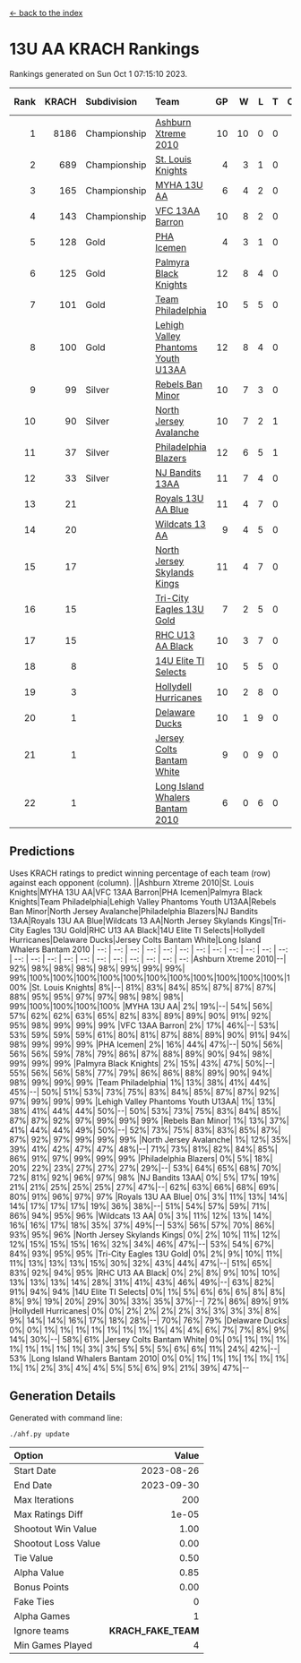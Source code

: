 [<- back to the index](readme.md)
# 13U AA KRACH Rankings
Rankings generated on Sun Oct  1 07:15:10 2023.

Rank|KRACH|Subdivision|Team|GP|W|L|T|OTW|OTL|SoS|Exp Wins|Win Diff
---:|---:|:---|:---|---:|---:|---:|---:|---:|---:|---:|---:|---:
1|8186|Championship|[Ashburn Xtreme 2010](https://gamesheetstats.com/seasons/3659/teams/140527/schedule)|10|10|0|0|0|0|129|10.8|-0.0
2|689|Championship|[St. Louis Knights](https://gamesheetstats.com/seasons/3659/teams/143323/schedule)|4|3|1|0|0|0|1675|3.8|-0.0
3|165|Championship|[MYHA 13U AA](https://gamesheetstats.com/seasons/3659/teams/140533/schedule)|6|4|2|0|0|0|151|4.9|0.0
4|143|Championship|[VFC 13AA Barron](https://gamesheetstats.com/seasons/3659/teams/140544/schedule)|10|8|2|0|1|0|43|8.9|0.0
5|128|Gold|[PHA Icemen](https://gamesheetstats.com/seasons/3659/teams/143321/schedule)|4|3|1|0|0|0|53|3.9|0.0
6|125|Gold|[Palmyra Black Knights](https://gamesheetstats.com/seasons/3659/teams/140537/schedule)|12|8|4|0|0|0|1299|8.9|0.0
7|101|Gold|[Team Philadelphia](https://gamesheetstats.com/seasons/3659/teams/140542/schedule)|10|5|5|0|0|0|1550|5.9|0.0
8|100|Gold|[Lehigh Valley Phantoms Youth U13AA](https://gamesheetstats.com/seasons/3659/teams/140531/schedule)|12|8|4|0|0|0|673|8.9|0.0
9|99|Silver|[Rebels Ban Minor](https://gamesheetstats.com/seasons/3659/teams/140539/schedule)|10|7|3|0|0|0|779|7.9|0.0
10|90|Silver|[North Jersey Avalanche](https://gamesheetstats.com/seasons/3659/teams/140535/schedule)|10|7|2|1|0|0|39|8.4|0.0
11|37|Silver|[Philadelphia Blazers](https://gamesheetstats.com/seasons/3659/teams/140538/schedule)|12|6|5|1|1|0|1290|7.4|0.0
12|33|Silver|[NJ Bandits 13AA](https://gamesheetstats.com/seasons/3659/teams/140534/schedule)|11|7|4|0|2|1|35|7.9|0.0
13|21||[Royals 13U AA Blue](https://gamesheetstats.com/seasons/3659/teams/140541/schedule)|11|4|7|0|0|0|108|4.9|0.0
14|20||[Wildcats 13 AA](https://gamesheetstats.com/seasons/3659/teams/140545/schedule)|9|4|5|0|0|0|47|4.9|0.0
15|17||[North Jersey Skylands Kings](https://gamesheetstats.com/seasons/3659/teams/140536/schedule)|11|4|7|0|0|0|62|4.9|0.0
16|15||[Tri-City Eagles 13U Gold](https://gamesheetstats.com/seasons/3659/teams/140543/schedule)|7|2|5|0|0|1|73|2.9|0.0
17|15||[RHC U13 AA Black](https://gamesheetstats.com/seasons/3659/teams/140540/schedule)|10|3|7|0|0|0|64|3.9|0.0
18|8||[14U Elite TI Selects](https://gamesheetstats.com/seasons/3659/teams/140526/schedule)|10|5|5|0|0|1|32|5.9|0.0
19|3||[Hollydell Hurricanes](https://gamesheetstats.com/seasons/3659/teams/140529/schedule)|10|2|8|0|0|0|835|2.9|0.0
20|1||[Delaware Ducks](https://gamesheetstats.com/seasons/3659/teams/140528/schedule)|10|1|9|0|0|0|31|1.9|0.0
21|1||[Jersey Colts Bantam White](https://gamesheetstats.com/seasons/3659/teams/140530/schedule)|9|0|9|0|0|1|49|0.9|0.0
22|1||[Long Island Whalers Bantam 2010](https://gamesheetstats.com/seasons/3659/teams/140532/schedule)|6|0|6|0|0|0|48|0.9|0.0

## Predictions
Uses KRACH ratings to predict winning percentage of each team (row) against each opponent (column).
||Ashburn Xtreme 2010|St. Louis Knights|MYHA 13U AA|VFC 13AA Barron|PHA Icemen|Palmyra Black Knights|Team Philadelphia|Lehigh Valley Phantoms Youth U13AA|Rebels Ban Minor|North Jersey Avalanche|Philadelphia Blazers|NJ Bandits 13AA|Royals 13U AA Blue|Wildcats 13 AA|North Jersey Skylands Kings|Tri-City Eagles 13U Gold|RHC U13 AA Black|14U Elite TI Selects|Hollydell Hurricanes|Delaware Ducks|Jersey Colts Bantam White|Long Island Whalers Bantam 2010
| --: | --: | --: | --: | --: | --: | --: | --: | --: | --: | --: | --: | --: | --: | --: | --: | --: | --: | --: | --: | --: | --: | --: 
|Ashburn Xtreme 2010|--| 92%| 98%| 98%| 98%| 98%| 99%| 99%| 99%| 99%|100%|100%|100%|100%|100%|100%|100%|100%|100%|100%|100%|100%
|St. Louis Knights|  8%|--| 81%| 83%| 84%| 85%| 87%| 87%| 87%| 88%| 95%| 95%| 97%| 97%| 98%| 98%| 98%| 99%|100%|100%|100%|100%
|MYHA 13U AA|  2%| 19%|--| 54%| 56%| 57%| 62%| 62%| 63%| 65%| 82%| 83%| 89%| 89%| 90%| 91%| 92%| 95%| 98%| 99%| 99%| 99%
|VFC 13AA Barron|  2%| 17%| 46%|--| 53%| 53%| 59%| 59%| 59%| 61%| 80%| 81%| 87%| 88%| 89%| 90%| 91%| 94%| 98%| 99%| 99%| 99%
|PHA Icemen|  2%| 16%| 44%| 47%|--| 50%| 56%| 56%| 56%| 59%| 78%| 79%| 86%| 87%| 88%| 89%| 90%| 94%| 98%| 99%| 99%| 99%
|Palmyra Black Knights|  2%| 15%| 43%| 47%| 50%|--| 55%| 56%| 56%| 58%| 77%| 79%| 86%| 86%| 88%| 89%| 90%| 94%| 98%| 99%| 99%| 99%
|Team Philadelphia|  1%| 13%| 38%| 41%| 44%| 45%|--| 50%| 51%| 53%| 73%| 75%| 83%| 84%| 85%| 87%| 87%| 92%| 97%| 99%| 99%| 99%
|Lehigh Valley Phantoms Youth U13AA|  1%| 13%| 38%| 41%| 44%| 44%| 50%|--| 50%| 53%| 73%| 75%| 83%| 84%| 85%| 87%| 87%| 92%| 97%| 99%| 99%| 99%
|Rebels Ban Minor|  1%| 13%| 37%| 41%| 44%| 44%| 49%| 50%|--| 52%| 73%| 75%| 83%| 83%| 85%| 87%| 87%| 92%| 97%| 99%| 99%| 99%
|North Jersey Avalanche|  1%| 12%| 35%| 39%| 41%| 42%| 47%| 47%| 48%|--| 71%| 73%| 81%| 82%| 84%| 85%| 86%| 91%| 97%| 99%| 99%| 99%
|Philadelphia Blazers|  0%|  5%| 18%| 20%| 22%| 23%| 27%| 27%| 27%| 29%|--| 53%| 64%| 65%| 68%| 70%| 72%| 81%| 92%| 96%| 97%| 98%
|NJ Bandits 13AA|  0%|  5%| 17%| 19%| 21%| 21%| 25%| 25%| 25%| 27%| 47%|--| 62%| 63%| 66%| 68%| 69%| 80%| 91%| 96%| 97%| 97%
|Royals 13U AA Blue|  0%|  3%| 11%| 13%| 14%| 14%| 17%| 17%| 17%| 19%| 36%| 38%|--| 51%| 54%| 57%| 59%| 71%| 86%| 94%| 95%| 96%
|Wildcats 13 AA|  0%|  3%| 11%| 12%| 13%| 14%| 16%| 16%| 17%| 18%| 35%| 37%| 49%|--| 53%| 56%| 57%| 70%| 86%| 93%| 95%| 96%
|North Jersey Skylands Kings|  0%|  2%| 10%| 11%| 12%| 12%| 15%| 15%| 15%| 16%| 32%| 34%| 46%| 47%|--| 53%| 54%| 67%| 84%| 93%| 95%| 95%
|Tri-City Eagles 13U Gold|  0%|  2%|  9%| 10%| 11%| 11%| 13%| 13%| 13%| 15%| 30%| 32%| 43%| 44%| 47%|--| 51%| 65%| 83%| 92%| 94%| 95%
|RHC U13 AA Black|  0%|  2%|  8%|  9%| 10%| 10%| 13%| 13%| 13%| 14%| 28%| 31%| 41%| 43%| 46%| 49%|--| 63%| 82%| 91%| 94%| 94%
|14U Elite TI Selects|  0%|  1%|  5%|  6%|  6%|  6%|  8%|  8%|  8%|  9%| 19%| 20%| 29%| 30%| 33%| 35%| 37%|--| 72%| 86%| 89%| 91%
|Hollydell Hurricanes|  0%|  0%|  2%|  2%|  2%|  2%|  3%|  3%|  3%|  3%|  8%|  9%| 14%| 14%| 16%| 17%| 18%| 28%|--| 70%| 76%| 79%
|Delaware Ducks|  0%|  0%|  1%|  1%|  1%|  1%|  1%|  1%|  1%|  1%|  4%|  4%|  6%|  7%|  7%|  8%|  9%| 14%| 30%|--| 58%| 61%
|Jersey Colts Bantam White|  0%|  0%|  1%|  1%|  1%|  1%|  1%|  1%|  1%|  1%|  3%|  3%|  5%|  5%|  5%|  6%|  6%| 11%| 24%| 42%|--| 53%
|Long Island Whalers Bantam 2010|  0%|  0%|  1%|  1%|  1%|  1%|  1%|  1%|  1%|  1%|  2%|  3%|  4%|  4%|  5%|  5%|  6%|  9%| 21%| 39%| 47%|--

## Generation Details

Generated with command line:
```
./ahf.py update
```

| Option | Value |
| :----- | ----: |
| Start Date | 2023-08-26 |
| End Date | 2023-09-30 |
| Max Iterations | 200 |
| Max Ratings Diff | 1e-05 |
| Shootout Win Value | 1.00 |
| Shootout Loss Value | 0.00 |
| Tie Value | 0.50 |
| Alpha Value | 0.85 |
| Bonus Points | 0.00 |
| Fake Ties | 0 |
| Alpha Games | 1 |
| Ignore teams | __KRACH_FAKE_TEAM__ |
| Min Games Played | 4 |


